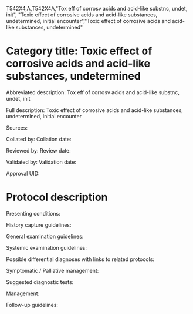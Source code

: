 T542X4,A,T542X4A,"Tox eff of corrosv acids and acid-like substnc, undet, init", "Toxic effect of corrosive acids and acid-like substances, undetermined, initial encounter","Toxic effect of corrosive acids and acid-like substances, undetermined"
# Category title: Toxic effect of corrosive acids and acid-like substances, undetermined

Abbreviated description: Tox eff of corrosv acids and acid-like substnc, undet, init

Full description: Toxic effect of corrosive acids and acid-like substances, undetermined, initial encounter

Sources:

Collated by:
Collation date:

Reviewed by:
Review date:

Validated by:
Validation date:

Approval UID:

# Protocol description

Presenting conditions:

History capture guidelines:

General examination guidelines:

Systemic examination guidelines:

Possible differential diagnoses with links to related protocols:

Symptomatic / Palliative management:

Suggested diagnostic tests:

Management:

Follow-up guidelines:
